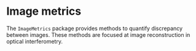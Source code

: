 # Image metrics

The `ImageMetrics` package provides methods to quantify discrepancy between
images. These methods are focused at image reconstruction in optical
interferometry.
